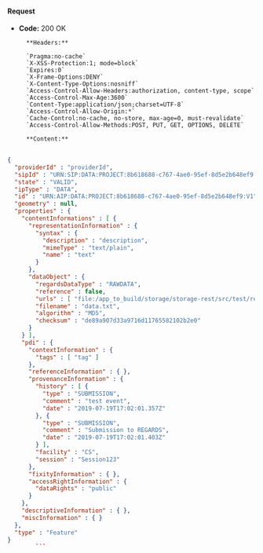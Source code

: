 #### Request

* **Code:** 200 OK

        **Headers:**

        `Pragma:no-cache`
        `X-XSS-Protection:1; mode=block`
        `Expires:0`
        `X-Frame-Options:DENY`
        `X-Content-Type-Options:nosniff`
        `Access-Control-Allow-Headers:authorization, content-type, scope`
        `Access-Control-Max-Age:3600`
        `Content-Type:application/json;charset=UTF-8`
        `Access-Control-Allow-Origin:*`
        `Cache-Control:no-cache, no-store, max-age=0, must-revalidate`
        `Access-Control-Allow-Methods:POST, PUT, GET, OPTIONS, DELETE`

        **Content:**

```json
    
{
  "providerId" : "providerId",
  "sipId" : "URN:SIP:DATA:PROJECT:8b618688-c767-4ae0-95ef-8d5e2b648ef9:V1",
  "state" : "VALID",
  "ipType" : "DATA",
  "id" : "URN:AIP:DATA:PROJECT:8b618688-c767-4ae0-95ef-8d5e2b648ef9:V1",
  "geometry" : null,
  "properties" : {
    "contentInformations" : [ {
      "representationInformation" : {
        "syntax" : {
          "description" : "description",
          "mimeType" : "text/plain",
          "name" : "text"
        }
      },
      "dataObject" : {
        "regardsDataType" : "RAWDATA",
        "reference" : false,
        "urls" : [ "file:/app_to_build/storage/storage-rest/src/test/resources/data.txt" ],
        "filename" : "data.txt",
        "algorithm" : "MD5",
        "checksum" : "de89a907d33a9716d11765582102b2e0"
      }
    } ],
    "pdi" : {
      "contextInformation" : {
        "tags" : [ "tag" ]
      },
      "referenceInformation" : { },
      "provenanceInformation" : {
        "history" : [ {
          "type" : "SUBMISSION",
          "comment" : "test event",
          "date" : "2019-07-19T17:02:01.357Z"
        }, {
          "type" : "SUBMISSION",
          "comment" : "Submission to REGARDS",
          "date" : "2019-07-19T17:02:01.403Z"
        } ],
        "facility" : "CS",
        "session" : "Session123"
      },
      "fixityInformation" : { },
      "accessRightInformation" : {
        "dataRights" : "public"
      }
    },
    "descriptiveInformation" : { },
    "miscInformation" : { }
  },
  "type" : "Feature"
}
        ```
